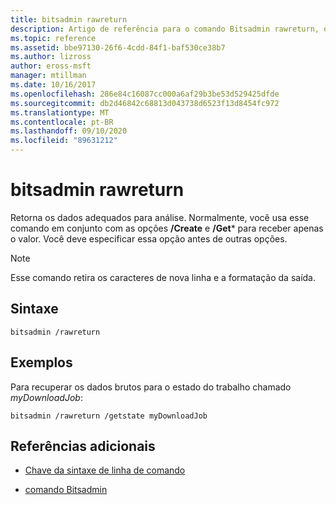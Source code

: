 ```yaml
---
title: bitsadmin rawreturn
description: Artigo de referência para o comando Bitsadmin rawreturn, que retorna dados adequados para análise.
ms.topic: reference
ms.assetid: bbe97130-26f6-4cdd-84f1-baf530ce38b7
ms.author: lizross
author: eross-msft
manager: mtillman
ms.date: 10/16/2017
ms.openlocfilehash: 286e84c16087cc000a6af29b3be53d529425dfde
ms.sourcegitcommit: db2d46842c68813d043738d6523f13d8454fc972
ms.translationtype: MT
ms.contentlocale: pt-BR
ms.lasthandoff: 09/10/2020
ms.locfileid: "89631212"
---
```

# <a name="bitsadmin-rawreturn"></a>bitsadmin rawreturn

Retorna os dados adequados para análise. Normalmente, você usa esse comando em conjunto com as opções **/Create** e **/Get*** para receber apenas o valor. Você deve especificar essa opção antes de outras opções.

> [!NOTE]
> Esse comando retira os caracteres de nova linha e a formatação da saída.

## <a name="syntax"></a>Sintaxe

```
bitsadmin /rawreturn
```

## <a name="examples"></a>Exemplos

Para recuperar os dados brutos para o estado do trabalho chamado *myDownloadJob*:

```
bitsadmin /rawreturn /getstate myDownloadJob
```

## <a name="additional-references"></a>Referências adicionais

- [Chave da sintaxe de linha de comando](command-line-syntax-key.md)

- [comando Bitsadmin](bitsadmin.md)
